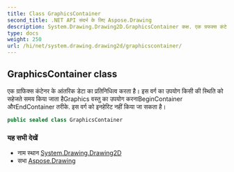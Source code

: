 ```yaml
---
title: Class GraphicsContainer
second_title: .NET API संदर्भ के लिए Aspose.Drawing
description: System.Drawing.Drawing2D.GraphicsContainer कक्ष. एक ग्रफक्स कंटेनर के आंतरक डेट क प्रतनधत्व करत है इस वर्ग क उपयग कस क स्थत क सहेजते समय कय जत हैGraphics वस्तु क उपयग करनBeginContainer औरEndContainer तरके. इस वर्ग क इनहेरट नहं कय ज सकत है
type: docs
weight: 250
url: /hi/net/system.drawing.drawing2d/graphicscontainer/
---
```

## GraphicsContainer class

एक ग्राफिक्स कंटेनर के आंतरिक डेटा का प्रतिनिधित्व करता है। इस वर्ग का उपयोग किसी की स्थिति को सहेजते समय किया जाता हैGraphics वस्तु का उपयोग करनाBeginContainer औरEndContainer तरीके. इस वर्ग को इनहेरिट नहीं किया जा सकता है।

```csharp
public sealed class GraphicsContainer
```

### यह सभी देखें

* नाम स्थान [System.Drawing.Drawing2D](../../system.drawing.drawing2d/)
* सभा [Aspose.Drawing](../../)


